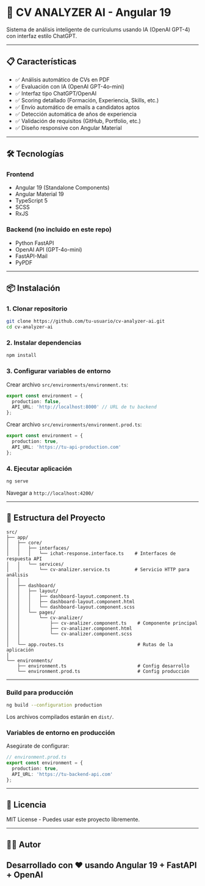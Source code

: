# 🚀 CV ANALYZER AI - Angular 19

Sistema de análisis inteligente de currículums usando IA (OpenAI GPT-4) con interfaz estilo ChatGPT.

---

## 📋 **Características**

- ✅ Análisis automático de CVs en PDF
- ✅ Evaluación con IA (OpenAI GPT-4o-mini)
- ✅ Interfaz tipo ChatGPT/OpenAI
- ✅ Scoring detallado (Formación, Experiencia, Skills, etc.)
- ✅ Envío automático de emails a candidatos aptos
- ✅ Detección automática de años de experiencia
- ✅ Validación de requisitos (GitHub, Portfolio, etc.)
- ✅ Diseño responsive con Angular Material

---

## 🛠️ **Tecnologías**

### **Frontend**
- Angular 19 (Standalone Components)
- Angular Material 19
- TypeScript 5
- SCSS
- RxJS

### **Backend** (no incluido en este repo)
- Python FastAPI
- OpenAI API (GPT-4o-mini)
- FastAPI-Mail
- PyPDF

---

## 📦 **Instalación**

### **1. Clonar repositorio**
```bash
git clone https://github.com/tu-usuario/cv-analyzer-ai.git
cd cv-analyzer-ai
```

### **2. Instalar dependencias**
```bash
npm install
```

### **3. Configurar variables de entorno**

Crear archivo `src/environments/environment.ts`:

```typescript
export const environment = {
  production: false,
  API_URL: 'http://localhost:8000' // URL de tu backend
};
```

Crear archivo `src/environments/environment.prod.ts`:

```typescript
export const environment = {
  production: true,
  API_URL: 'https://tu-api-production.com'
};
```

### **4. Ejecutar aplicación**
```bash
ng serve
```

Navegar a `http://localhost:4200/`

---

## 📁 **Estructura del Proyecto**

```
src/
├── app/
│   ├── core/
│   │   ├── interfaces/
│   │   │   └── ichat-response.interface.ts    # Interfaces de respuesta API
│   │   └── services/
│   │       └── cv-analizer.service.ts         # Servicio HTTP para análisis
│   │
│   ├── dashboard/
│   │   ├── layout/
│   │   │   ├── dashboard-layout.component.ts
│   │   │   ├── dashboard-layout.component.html
│   │   │   └── dashboard-layout.component.scss
│   │   └── pages/
│   │       └── cv-analizer/
│   │           ├── cv-analizer.component.ts    # Componente principal
│   │           ├── cv-analizer.component.html
│   │           └── cv-analizer.component.scss
│   │
│   └── app.routes.ts                           # Rutas de la aplicación
│
└── environments/
    ├── environment.ts                          # Config desarrollo
    └── environment.prod.ts                     # Config producción
```

---



### **Build para producción**
```bash
ng build --configuration production
```

Los archivos compilados estarán en `dist/`.

### **Variables de entorno en producción**

Asegúrate de configurar:
```typescript
// environment.prod.ts
export const environment = {
  production: true,
  API_URL: 'https://tu-backend-api.com'
};
```

---

## 📄 **Licencia**

MIT License - Puedes usar este proyecto libremente.

---

## 👨‍💻 **Autor**

Desarrollado con ❤️ usando Angular 19 + FastAPI + OpenAI
---

